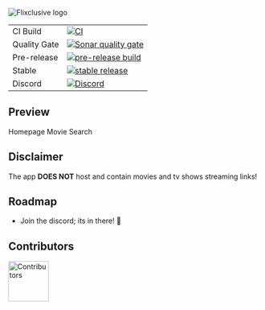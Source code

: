 ![Flixclusive logo](https://i.imgur.com/tizcKbi.png)

<div>
  <table>
    <tr>
      <td>CI Build</td>
      <td><a href="https://github.com/flixclusiveorg/Flixclusive/actions/workflows/Build.yml"><img src="https://img.shields.io/github/actions/workflow/status/flixclusiveorg/Flixclusive/Build.yml?label=CI+Build&style=for-the-badge" alt="CI"></a></td>
    </tr>
    <tr>
      <td>Quality Gate</td>
      <td><a href="https://sonarcloud.io/summary/overall?id=flixclusiveorg_Flixclusive"><img src="https://img.shields.io/sonar/quality_gate/flixclusiveorg_Flixclusive?server=https%3A%2F%2Fsonarcloud.io&style=for-the-badge" alt="Sonar quality gate"></a></td>
    </tr>
    <tr>
      <td>Pre-release</td>
      <td><a href="https://github.com/flixclusiveorg/Flixclusive/releases/pre-release"><img src="https://img.shields.io/github/downloads/flixclusiveorg/Flixclusive/pre-release/total?style=for-the-badge" alt="pre-release build"></a></td>
    </tr>
    <tr>
      <td>Stable</td>
      <td><a href="https://github.com/flixclusiveorg/Flixclusive/releases/latest"><img src="https://img.shields.io/github/downloads/flixclusiveorg/Flixclusive/latest/total?style=for-the-badge" alt="stable release"></a></td>
    </tr>
    <tr>
      <td>Discord</td>
      <td><a href="https://discord.gg/7yPSPveReu"><img src="https://img.shields.io/discord/1255770492049162240?label=discord&labelColor=7289da&color=2c2f33&style=for-the-badge" alt="Discord"></a></td>
    </tr>
  </table>
</div>

## Preview

<img href="./docs/images/homepage.png"><label>Homepage</label>
<img href="./docs/images/movie.png"><label>Movie</label>
<img href="./docs/images/search.png"><label>Search</label>

## Disclaimer
The app **DOES NOT** host and contain movies and tv shows streaming links!

## Roadmap
- Join the discord; its in there! 🥦

## Contributors
<a href="https://github.com/flixclusiveorg/Flixclusive/graphs/contributors">
  <img width="80" src="https://contrib.rocks/image?repo=flixclusiveorg/Flixclusive"  alt="Contributors"/>
</a>
